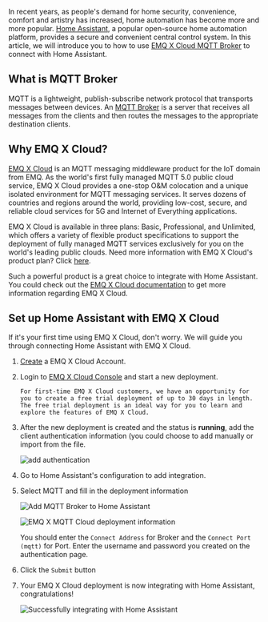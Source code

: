 In recent years, as people's demand for home security, convenience, comfort and artistry has increased, home automation has become more and more popular. [Home Assistant](https://www.home-assistant.io/), a popular open-source home automation platform, provides a secure and convenient central control system. In this article, we will introduce you to how to use [EMQ X Cloud MQTT Broker](https://cloud.emqx.io) to connect with Home Assistant.

## What is MQTT Broker

MQTT is a lightweight, publish-subscribe network protocol that transports messages between devices. An [MQTT Broker](https://www.emqx.io/products/broker) is a server that receives all messages from the clients and then routes the messages to the appropriate destination clients. 

## Why EMQ X Cloud?

[EMQ X Cloud](https://cloud.emqx.io/) is an MQTT messaging middleware product for the IoT domain from EMQ. As the world's first fully managed MQTT 5.0 public cloud service, EMQ X Cloud provides a one-stop O&M colocation and a unique isolated environment for MQTT messaging services. It serves dozens of countries and regions around the world, providing low-cost, secure, and reliable cloud services for 5G and Internet of Everything applications. 

EMQ X Cloud is available in three plans: Basic, Professional, and Unlimited, which offers a variety of flexible product specifications to support the deployment of fully managed MQTT services exclusively for you on the world's leading public clouds. Need more information with EMQ X Cloud's product plan? Click [here](https://docs.emqx.io/en/cloud/latest/pricing.html).

Such a powerful product is a great choice to integrate with Home Assistant. You could check out the [EMQ X Cloud documentation](https://docs.emqx.io/en/cloud/latest/) to get more information regarding EMQ X Cloud.

## Set up Home Assistant with EMQ X Cloud

If it's your first time using EMQ X Cloud, don't worry. We will guide you through connecting Home Assistant with EMQ X Cloud.

1. [Create](https://accounts.emqx.io/signup?continue=https://cloud.emqx.io/) a EMQ X Cloud Account.

2. Login to [EMQ X Cloud Console](https://cloud.emqx.io/console/) and start a new deployment.

   ```tip
   For first-time EMQ X Cloud customers, we have an opportunity for you to create a free trial deployment of up to 30 days in length. The free trial deployment is an ideal way for you to learn and explore the features of EMQ X Cloud. 
   ```

3. After the new deployment is created and the status is **running**, add the client authentication information (you could choose to add manually or import from the file.  

    ![add authentication](https://static.emqx.net/images/9142d9a045b570402515eaa47c6698a6.png)

4. Go to Home Assistant's configuration to add integration.

5. Select MQTT and fill in the deployment information

    ![Add MQTT Broker to Home Assistant](https://static.emqx.net/images/1da096c0f7a5f4b200b1f14583c49414.png)

    ![EMQ X MQTT Cloud deployment information](https://static.emqx.net/images/26b958bcc271d1f6801d06152c65fd78.png)

   You should enter the `Connect Address` for Broker and the `Connect Port (mqtt)` for Port. Enter the username and password you created on the authentication page. 

6. Click the `Submit` button

7. Your EMQ X Cloud deployment is now integrating with Home Assistant, congratulations!

    ![Successfully integrating with Home Assistant](https://static.emqx.net/images/e6bd46c82942efdbac70ed9d09faa35b.png)
